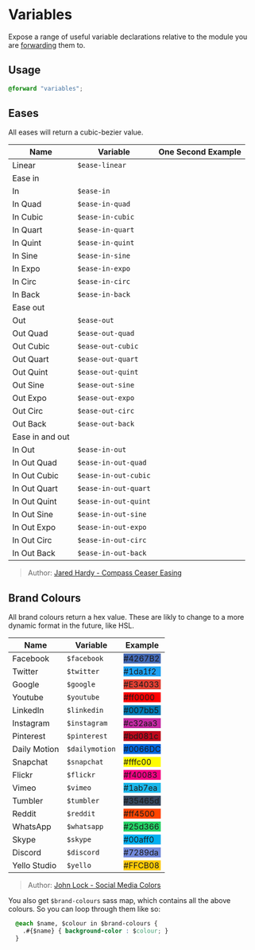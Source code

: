 # Variables

Expose a range of useful variable declarations relative to the module you are [forwarding](https://sass-lang.com/documentation/at-rules/forward) them to. 

## Usage <!-- {docsify-ignore} -->

```css
@forward "variables";
```
## Eases

All eases will return a cubic-bezier value.

| Name         | Variable       | One Second Example                             |
|--------------|----------------|------------------------------------------------|
| Linear       | `$ease-linear`      |  <div class="ease-example linear"></div>       |
| Ease in                                                                        |
| In           | `$ease-in`          |  <div class="ease-example in"></div>           |
| In Quad      | `$ease-in-quad`     |  <div class="ease-example in-quad"></div>      |
| In Cubic     | `$ease-in-cubic`    |  <div class="ease-example in-cubic"></div>     |
| In Quart     | `$ease-in-quart`    |  <div class="ease-example in-quart"></div>     |
| In Quint     | `$ease-in-quint`    |  <div class="ease-example in-quint"></div>     |
| In Sine      | `$ease-in-sine`     |  <div class="ease-example in-sine"></div>      |
| In Expo      | `$ease-in-expo`     |  <div class="ease-example in-expo"></div>      |
| In Circ      | `$ease-in-circ`     |  <div class="ease-example in-circ"></div>      |
| In Back      | `$ease-in-back`     |  <div class="ease-example in-back"></div>      |
| Ease out                                                                        |
| Out          | `$ease-out`         |  <div class="ease-example out"></div>          |
| Out Quad     | `$ease-out-quad`    |  <div class="ease-example out-quad"></div>     |
| Out Cubic    | `$ease-out-cubic`   |  <div class="ease-example out-cubic"></div>    |
| Out Quart    | `$ease-out-quart`   |  <div class="ease-example out-quart"></div>    |
| Out Quint    | `$ease-out-quint`   |  <div class="ease-example out-quint"></div>    |
| Out Sine     | `$ease-out-sine`    |  <div class="ease-example out-sine"></div>     |
| Out Expo     | `$ease-out-expo`    |  <div class="ease-example out-expo"></div>     |
| Out Circ     | `$ease-out-circ`    |  <div class="ease-example out-circ"></div>     |
| Out Back     | `$ease-out-back`    |  <div class="ease-example out-back"></div>     |
| Ease in and out                                                                |
| In Out       | `$ease-in-out`      |  <div class="ease-example in-out"></div>       |
| In Out Quad  | `$ease-in-out-quad` |  <div class="ease-example in-out-quad"></div>  |
| In Out Cubic | `$ease-in-out-cubic`|  <div class="ease-example in-out-cubic"></div> |
| In Out Quart | `$ease-in-out-quart`|  <div class="ease-example in-out-quart"></div> |
| In Out Quint | `$ease-in-out-quint`|  <div class="ease-example in-out-quint"></div> |
| In Out Sine  | `$ease-in-out-sine` |  <div class="ease-example in-out-sine"></div>  |
| In Out Expo  | `$ease-in-out-expo` |  <div class="ease-example in-out-expo"></div>  |
| In Out Circ  | `$ease-in-out-circ` |  <div class="ease-example in-out-circ"></div>  |
| In Out Back  | `$ease-in-out-back` |  <div class="ease-example in-out-back"></div>  |

> Author: [Jared Hardy - Compass Ceaser Easing](https://github.com/jhardy/compass-ceaser-easing)

## Brand Colours

All brand colours return a hex value. These are likly to change to a more dynamic format in the future, like HSL. 

| Name         | Variable       | Example                                        |
|--------------|----------------|------------------------------------------------|
| Facebook     | `$facebook`    | <div class="colour-example" style="background-color:#4267B2;">#4267B2</div> |
| Twitter      | `$twitter`     | <div class="colour-example" style="background-color:#1da1f2;">#1da1f2</div> |
| Google       | `$google`      | <div class="colour-example" style="background-color:#E34033;">#E34033</div> |
| Youtube      | `$youtube`     | <div class="colour-example" style="background-color:#ff0000;">#ff0000</div> |
| LinkedIn     | `$linkedin`    | <div class="colour-example" style="background-color:#007bb5;">#007bb5</div> |
| Instagram    | `$instagram`   | <div class="colour-example" style="background-color:#c32aa3;">#c32aa3</div> |
| Pinterest    | `$pinterest`   | <div class="colour-example" style="background-color:#bd081c;">#bd081c</div> |
| Daily Motion | `$dailymotion` | <div class="colour-example" style="background-color:#0066DC;">#0066DC</div> |
| Snapchat     | `$snapchat`    | <div class="colour-example light" style="background-color:#fffc00;">#fffc00</div> |
| Flickr       | `$flickr`      | <div class="colour-example" style="background-color:#f40083;">#f40083</div> |
| Vimeo        | `$vimeo`       | <div class="colour-example light" style="background-color:#1ab7ea;">#1ab7ea</div> |
| Tumbler      | `$tumbler`     | <div class="colour-example" style="background-color:#35465d;">#35465d</div> |
| Reddit       | `$reddit`      | <div class="colour-example" style="background-color:#ff4500;">#ff4500</div> |
| WhatsApp     | `$whatsapp`    | <div class="colour-example light" style="background-color:#25d366;">#25d366</div> |
| Skype        | `$skype`       | <div class="colour-example light" style="background-color:#00aff0;">#00aff0</div> |
| Discord      | `$discord`     | <div class="colour-example" style="background-color:#7289da;">#7289da</div> |
| Yello Studio | `$yello`       | <div class="colour-example light" style="background-color:#FFCB08;">#FFCB08</div> |

> Author: [John Lock - Social Media Colors](https://www.lockedownseo.com/social-media-colors/)

You also get `$brand-colours` sass map, which contains all the above colours. So you can loop through them like so:

```css
  @each $name, $colour in $brand-colours {
    .#{$name} { background-color : $colour; }
  }
```

